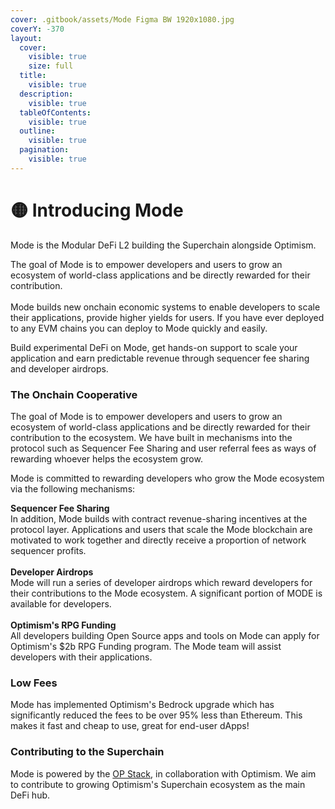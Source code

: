 ```yaml
---
cover: .gitbook/assets/Mode Figma BW 1920x1080.jpg
coverY: -370
layout:
  cover:
    visible: true
    size: full
  title:
    visible: true
  description:
    visible: true
  tableOfContents:
    visible: true
  outline:
    visible: true
  pagination:
    visible: true
---
```


# 🟡 Introducing Mode

Mode is the Modular DeFi L2 building the Superchain alongside Optimism.

The goal of Mode is to empower developers and users to grow an ecosystem of world-class applications and be directly rewarded for their contribution. \
\
Mode builds new onchain economic systems to enable developers to scale their applications, provide higher yields for users. If you have ever deployed to any EVM chains you can deploy to Mode quickly and easily.&#x20;

Build experimental DeFi on Mode, get hands-on support to scale your application and earn predictable revenue through sequencer fee sharing and developer airdrops.

### The Onchain Cooperative

The goal of Mode is to empower developers and users to grow an ecosystem of world-class applications and be directly rewarded for their contribution to the ecosystem. We have built in mechanisms into the protocol such as Sequencer Fee Sharing and user referral fees as ways of rewarding whoever helps the ecosystem grow.&#x20;

Mode is committed to rewarding developers who grow the Mode ecosystem via the following mechanisms:&#x20;

**Sequencer Fee Sharing**  \
In addition, Mode builds with contract revenue-sharing incentives at the protocol layer. Applications and users that scale the Mode blockchain are motivated to work together and directly receive a proportion of network sequencer profits.\
\
**Developer Airdrops** \
Mode will run a series of developer airdrops which reward developers for their contributions to the Mode ecosystem. A significant portion of MODE is available for developers. \
\
**Optimism's RPG Funding** \
All developers building Open Source apps and tools on Mode can apply for Optimism's $2b RPG Funding program. The Mode team will assist developers with their applications.&#x20;

### Low Fees

Mode has implemented Optimism's Bedrock upgrade which has significantly reduced the fees to be over 95% less than Ethereum. This makes it fast and cheap to use, great for end-user dApps!

### Contributing to the Superchain[​](https://docs.base.org/#open-source)

Mode is powered by the [OP Stack](https://stack.optimism.io/), in collaboration with Optimism. We aim to contribute to growing Optimism's Superchain ecosystem as the main DeFi hub.
